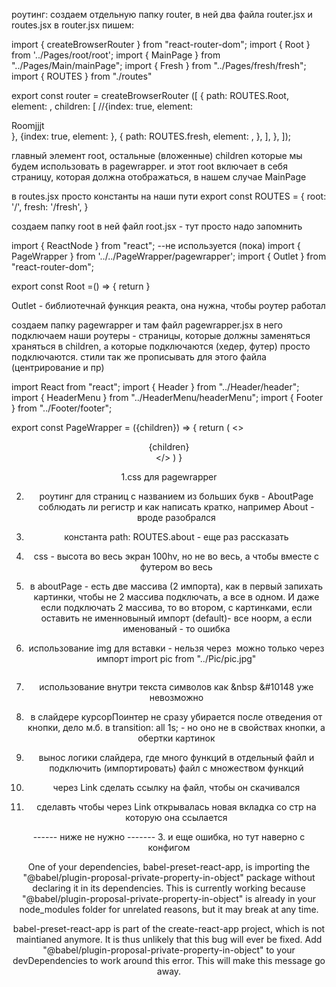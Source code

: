
роутинг:
создаем отдельную папку router, в ней два файла router.jsx и routes.jsx
в router.jsx пишем: 

import { createBrowserRouter } from "react-router-dom";
import { Root } from '../Pages/root/root';
import { MainPage } from "../Pages/Main/mainPage";
import { Fresh } from "../Pages/fresh/fresh";
import { ROUTES } from "./routes"

export const router = createBrowserRouter ([
    {
        path: ROUTES.Root,
        element: <Root />,
        children: [
            //{index: true, element: <div>Roomjjjt</div>},
            {index: true, element: <MainPage />},
            {
                path: ROUTES.fresh,
                element: <Fresh />,
            },
        ],
    },
]);


главный элемент root, остальные (вложенные) children которые мы будем использовать в pagewrapper. и этот root включает в себя страницу,
 которая должна отображаться, в нашем случае MainPage


в routes.jsx просто константы на наши пути
export const ROUTES = {
    root: '/',
    fresh: '/fresh',
}


создаем папку root в ней файл root.jsx - тут просто надо запомнить

import { ReactNode } from "react";                  --не используется (пока)
import { PageWrapper } from '../../PageWrapper/pagewrapper';
import { Outlet } from "react-router-dom";

export const Root =() => {
    return <PageWrapper><Outlet/>  </PageWrapper>
}

Outlet - библиотечнай функция реакта, она нужна, чтобы роутер работал



создаем папку pagewrapper и там файл pagewrapper.jsx  в него подключаем
наши роутеры - страницы, которые должны заменяться храняться в children,
а которые подключаются (хедер, футер) просто подключаются. стили так же
прописывать для этого файла (центрирование и пр)


import React from "react";
import { Header } from "../Header/header";
import { HeaderMenu } from "../HeaderMenu/headerMenu";
import { Footer } from "../Footer/footer";

export const PageWrapper = ({children}) => {
    return (
        <>
        <HeaderMenu />
        <Header />
        {children}
        <Footer />
        </>
    )
}



1.css для pagewrapper

2. роутинг для страниц с названием из больших букв - AboutPage
соблюдать ли регистр и как написать кратко, например About  - вроде разобрался

3. константа path: ROUTES.about - еще раз рассказать 

4. css - высота во весь экран 100hv, но не во весь, а чтобы вместе с футером во весь

5. в aboutPage - есть две массива (2 импорта), как в первый запихать
 картинки, чтобы не 2 массива подключать, а все в одном. И даже если
 подключать 2 массива, то во втором, с картинками, если оставить 
 не именновыный импорт (default)- все ноорм, а если именованый - то ошибка

 6. использование img для вставки - нельзя через <img src="../pic.jpg" alt="" /> можно только
 через импорт 
 import pic from "../Pic/pic.jpg"

<img src={pic} alt="" />

7. использование внутри текста символов как  &nbsp   &#10148  уже невозможно

8. в слайдере курсорПоинтер не сразу убирается после отведения от кнопки, дело м.б. в
transition: all 1s; - но оно не в свойствах кнопки, а обертки картинок

9. вынос логики слайдера, где много функций в отдельный файл и подключить (импортировать) файл с множеством функций

10. через Link сделать ссылку на файл, чтобы он скачивался
11. сделавть чтобы через Link открывалась новая вкладка со стр на которую она ссылается


------ ниже не нужно -------
3. и еще ошибка, но тут наверно с конфигом

One of your dependencies, babel-preset-react-app, is importing the
"@babel/plugin-proposal-private-property-in-object" package without
declaring it in its dependencies. This is currently working because
"@babel/plugin-proposal-private-property-in-object" is already in your
node_modules folder for unrelated reasons, but it may break at any time.

babel-preset-react-app is part of the create-react-app project, which
is not maintianed anymore. It is thus unlikely that this bug will
ever be fixed. Add "@babel/plugin-proposal-private-property-in-object" to
your devDependencies to work around this error. This will make this message
go away.
  
